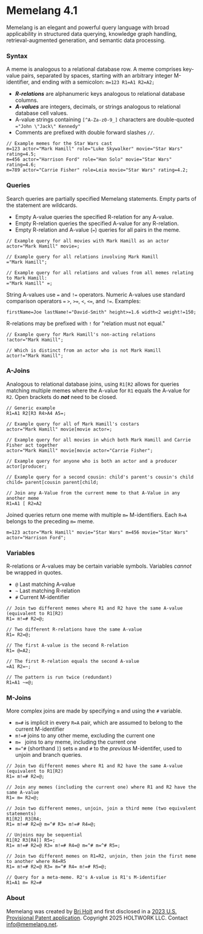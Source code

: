 # Memelang 4.1

Memelang is an elegant and powerful query language with broad applicability in structured data querying, knowledge graph handling, retrieval-augmented generation, and semantic data processing.

### Syntax

A meme is analogous to a relational database row. A meme comprises key-value pairs, separated by spaces, starting with an arbitrary integer M-identifier, and ending with a semicolon: `m=123 R1=A1 R2=A2;`

* ***R-relations*** are alphanumeric keys analogous to relational database columns.
* ***A-values*** are integers, decimals, or strings analogous to relational database cell values.
* A-value strings containing `[^A-Za-z0-9_]` characters are double-quoted `="John \"Jack\" Kennedy"`
* Comments are prefixed with double forward slashes `//`.

```
// Example memes for the Star Wars cast
m=123 actor="Mark Hamill" role="Luke Skywalker" movie="Star Wars" rating=4.5;
m=456 actor="Harrison Ford" role="Han Solo" movie="Star Wars" rating=4.6;
m=789 actor="Carrie Fisher" role=Leia movie="Star Wars" rating=4.2;
```

### Queries

Search queries are partially specified Memelang statements. Empty parts of the statement are wildcards. 
* Empty A-value queries the specified R-relation for any A-value. 
* Empty R-relation queries the specified A-value for any R-relation. 
* Empty R-relation and A-value (` = `) queries for all pairs in the meme.

```
// Example query for all movies with Mark Hamill as an actor
actor="Mark Hamill" movie=;

// Example query for all relations involving Mark Hamill
="Mark Hamill";

// Example query for all relations and values from all memes relating to Mark Hamill:
="Mark Hamill" =;
```

String A-values use `=` and `!=` operators. Numeric A-values use standard comparison operators `=` `>`, `>=`, `<`, `<=`, and `!=`. Examples:

```
firstName=Joe lastName!="David-Smith" height>=1.6 width<2 weight!=150;
```

R-relations may be prefixed with `!` for "relation must not equal."

```
// Example query for Mark Hamill's non-acting relations
!actor="Mark Hamill";

// Which is distinct from an actor who is not Mark Hamill
actor!="Mark Hamill";
```

### A-Joins

Analogous to relational database joins, using `R1[R2` allows for queries matching multiple memes where the A-value for `R1` equals the A-value for `R2`. Open brackets do ***not*** need to be closed.

```
// Generic example
R1=A1 R2[R3 R4>A4 A5=;

// Example query for all of Mark Hamill's costars
actor="Mark Hamill" movie[movie actor=;

// Example query for all movies in which both Mark Hamill and Carrie Fisher act together
actor="Mark Hamill" movie[movie actor="Carrie Fisher";

// Example query for anyone who is both an actor and a producer
actor[producer;

// Example query for a second cousin: child's parent's cousin's child
child= parent[cousin parent[child;

// Join any A-Value from the current meme to that A-Value in any another meme
R1=A1 [ R2=A2
```

Joined queries return one meme with multiple `m=` M-identifiers. Each `R=A` belongs to the preceding `m=` meme.

```
m=123 actor="Mark Hamill" movie="Star Wars" m=456 movie="Star Wars" actor="Harrison Ford";
```

### Variables

R-relations or A-values may be certain variable symbols. Variables *cannot* be wrapped in quotes.

* `@` Last matching A‑value
* `~` Last matching R‑relation
* `#` Current M-identifier

```
// Join two different memes where R1 and R2 have the same A-value (equivalent to R1[R2)
R1= m!=# R2=@;

// Two different R-relations have the same A-value
R1= R2=@;

// The first A-value is the second R-relation
R1= @=A2;

// The first R-relation equals the second A-value
=A1 R2=~;

// The pattern is run twice (redundant)
R1=A1 ~=@;
```

### M-Joins

More complex joins are made by specifying `m` and using the `#` variable.

* `m=#` is implicit in every `R=A` pair, which are assumed to belong to the current M-identifier
* `m!=#` joins to any other meme, excluding the current one
* `m= ` joins to any meme, including the current one
* `m=^#` (shorthand `]`) sets `m` and `#` to the *previous* M-identifer, used to unjoin and branch queries.

```
// Join two different memes where R1 and R2 have the same A-value (equivalent to R1[R2)
R1= m!=# R2=@;

// Join any memes (including the current one) where R1 and R2 have the same A-value
R1= m= R2=@;

// Join two different memes, unjoin, join a third meme (two equivalent statements)
R1[R2] R3[R4;
R1= m!=# R2=@ m=^# R3= m!=# R4=@;

// Unjoins may be sequential
R1[R2 R3[R4]] R5=;
R1= m!=# R2=@ R3= m!=# R4=@ m=^# m=^# R5=;

// Join two different memes on R1=R2, unjoin, then join the first meme to another where R4=R5
R1= m!=# R2=@ R3= m=^# R4= m!=# R5=@;

// Query for a meta-meme. R2's A-value is R1's M-identifier
R1=A1 m= R2=#
```

### About

Memelang was created by [Bri Holt](https://en.wikipedia.org/wiki/Bri_Holt) and first disclosed in a [2023 U.S. Provisional Patent application](https://patents.google.com/patent/US20250068615A1). Copyright 2025 HOLTWORK LLC. Contact [info@memelang.net](mailto:info@memelang.net).